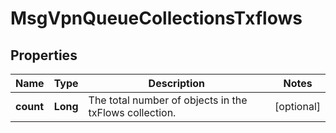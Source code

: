 
# MsgVpnQueueCollectionsTxflows

## Properties
Name | Type | Description | Notes
------------ | ------------- | ------------- | -------------
**count** | **Long** | The total number of objects in the txFlows collection. |  [optional]



